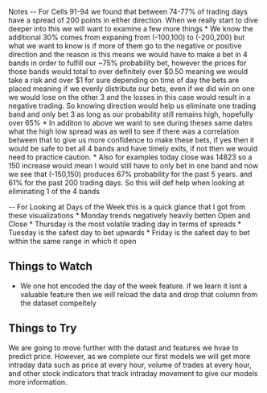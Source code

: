 Notes
-- For Cells 91-94 we found that between 74-77% of trading days have a spread of 200 points in either direction. When we really  start to dive deeper into this we will want to examine a few more things
    * We know the additional 30% comes from expaning from (-100,100) to (-200,200) but what we want to know is if more of them go to the negative or positive direction and the reason is this means we would have to make a bet in 4 bands in order to fulfill our ~75% probability bet, however the prices for those bands would total to over definitely over $0.50 meaning we would take a risk and over $1 for sure depending on time of day the bets are placed meaning if we evenly distribute our bets, even if we did win on one we would lose on the other 3 and the losses in this case would result in a negative trading. So knowing direction would help us eliminate one trading band and only bet 3 as long as our probability still remains high, hopefully over 65%
    * In additon to above we want to see during theses same dates what the high low spread was as well to see if there was a correlation between that to give us more confidence to make these bets, if yes then it would be safe to bet all 4 bands and have timely exits, if not then we would need to practice caution. 
    * Also for examples today close was 14823 so a 150 increase would mean I would still have to only bet in one band and now we see that (-150,150) produces 67% probability for the past 5 years. and 61% for the past 200 trading days. So this will def help when looking at eliminating 1 of the 4 bands
    
-- For Looking at Days of the Week this is a quick glance that I got from these visualizations
    * Monday trends negatively heavily betten Open and Close
    * Thursday is the most volatile trading day in terms of spreads
    * Tuesday is the safest day to bet upwards
    * Friday is the safest day to bet within the same range in which it open
    
 ## Things to Watch
 * We one hot encoded the day of the week feature. if we learn it isnt a valuable feature then we will reload the data and drop that column from the dataset compeltely
 
 
 ## Things to Try
We are going to move further with the datast and features we hvae to predict price. However, as we complete our first models we will get more intraday data such as price at every hour, volume of trades at every hour, and other stock indicators that track intraday movement to give our models more information.